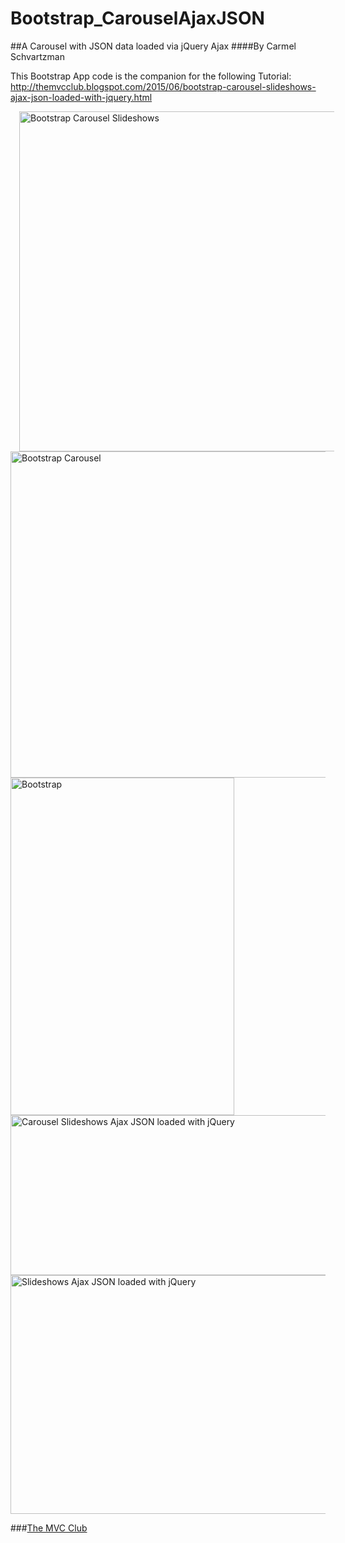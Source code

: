 # Bootstrap_CarouselAjaxJSON
##A Carousel with JSON data loaded via jQuery Ajax 
####By Carmel Schvartzman

This Bootstrap App code is the companion for the following Tutorial:
 http://themvcclub.blogspot.com/2015/06/bootstrap-carousel-slideshows-ajax-json-loaded-with-jquery.html

<a href="http://themvcclub.blogspot.com/2015/06/bootstrap-carousel-slideshows-ajax-json-loaded-with-jquery.html" imageanchor="1" target="_blank" style="margin-left: 1em; margin-right: 1em;">



<img alt="Bootstrap Carousel Slideshows       " border="0" height="544" src="http://2.bp.blogspot.com/-3Lyl2Kv02U8/VXlFwKlk2rI/AAAAAAAALPk/KMggeQb9cBw/s540/3.png" width="540" />


<img alt="Bootstrap Carousel      " border="0" height="522" src="http://2.bp.blogspot.com/-vnC0Nd8FNT0/VXlFxLkMzeI/AAAAAAAALPY/QvMLKxhR05c/s540/4.png" width="540" />


<img alt="Bootstrap        " border="0" height="540" src="http://2.bp.blogspot.com/-jg9JX0P_R1E/VXlFxCgMZtI/AAAAAAAALPc/4BSylP-J-KA/s540/5.png" width="358" />

<img alt=" Carousel Slideshows Ajax JSON loaded with jQuery       " border="0" height="256" src="http://4.bp.blogspot.com/-1VMNsX-nn_k/VXlFuuJJ0_I/AAAAAAAALPs/8HUY6os7xEI/s540/1.png" width="540" />


<img alt="Slideshows Ajax JSON loaded with jQuery       " border="0" height="382" src="http://4.bp.blogspot.com/-hNXvVIxWA1U/VXlFwCfi5nI/AAAAAAAALPA/HFDTtviG2EY/s540/2.png" width="540" />





</a>

###<a href="http://themvcclub.blogspot.com/"   target="_blank"  >The MVC Club</a>


